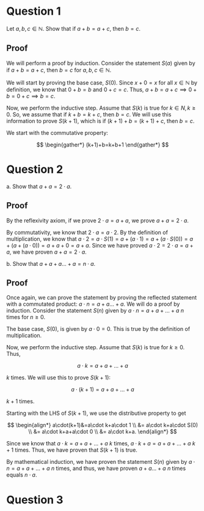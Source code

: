 # Question 1

Let $a,b,c \in \mathbb{N}$. Show that if $a+b=a+c$, then $b=c$.

## Proof

We will perform a proof by induction. Consider the statement $S(a)$ given by if $a+b=a+c$, then $b=c$ for $a,b,c \in \mathbb{N}$.

We will start by proving the base case, $S(0).$ Since $x+0=x$ for all $x \in \mathbb{N}$ by definition, we know that $0+b=b$ and $0+c=c$. Thus, $a+b=a+c\implies 0+b=0+c \implies b=c$. 

Now, we perform the inductive step. Assume that $S(k)$ is true for $k \in N, k\geq 0$. So, we assume that if $k+b=k+c$, then $b=c$. We will use this information to prove $S(k+1)$, which is if $(k+1)+b=(k+1)+c$, then $b=c$. 

We start with the commutative property:

$$
\begin{gather*}
(k+1)+b=k+b+1
\end{gather*}
$$

# Question 2

a. Show that $a+a=2\cdot a$.

## Proof

By the reflexivity axiom, if we prove $2\cdot a=a+a$, we prove $a+a=2\cdot a$.

By commutativity, we know that $2\cdot a=a\cdot{2}$. By the definition of multiplication, we know that $a\cdot 2= a\cdot S(1)=a+(a\cdot 1)=a+(a\cdot S(0))=a+(a+(a\cdot 0))=a+a+0=a+a.$ 
Since we have proved $a\cdot 2=2\cdot a=a+a$, we have proven $a+a=2\cdot a$.

b. Show that $a+a+a\dots+a=n\cdot a$.

## Proof

Once again, we can prove the statement by proving the reflected statement with a commutated product: $a\cdot n=a+a\dots+a$. We will do a proof by induction. Consider the statement $S(n)$ given by $a\cdot n=a+a+\dots+a$ $n$ times for $n\geq 0$. 

The base case, $S(0)$, is given by $a\cdot 0=0$. This is true by the definition of multiplication.

Now, we perform the inductive step. Assume that $S(k)$ is true for $k\geq 0$. Thus,

$$
a\cdot k=a+a+\dots+a
$$

$k$ times. We will use this to prove $S(k+1):$

$$
a\cdot(k+1)=a+a+\dots+a
$$

$k+1$ times. 

Starting with the LHS of $S(k+1)$, we use the distributive property to get

$$
\begin{align*}
a\cdot(k+1)&=a\cdot k+a\cdot 1 \\
&= a\cdot k+a\cdot S(0) \\
&= a\cdot k+a+a\cdot 0 \\
&= a\cdot k+a.
\end{align*}
$$

Since we know that $a\cdot k=a+a+\dots+a$ $k$ times, $a\cdot k+a = a+a+\dots+a$ $k+1$ times. Thus, we have proven that $S(k+1)$ is true.

By mathematical induction, we have proven the statement $S(n)$ given by $a\cdot n=a+a+\dots+a$ $n$ times, and thus, we have proven $a+a\dots+a$ $n$ times equals $n\cdot a$.

# Question 3

